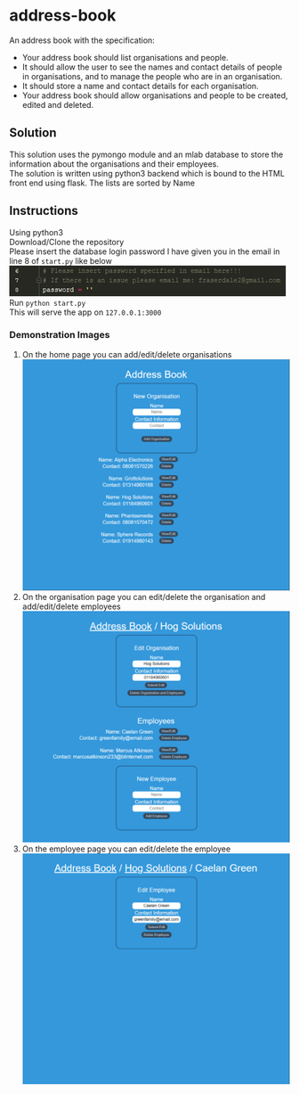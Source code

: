 # address-book
An address book with the specification:  
* Your address book should list organisations and people.  
* It should allow the user to see the names and contact details of people in organisations, and to manage the people who are in an organisation.  
* It should store a name and contact details for each organisation.  
* Your address book should allow organisations and people to be created, edited and deleted.

## Solution
This solution uses the pymongo module and an mlab database to store the information about the organisations and their employees.  
The solution is written using python3 backend which is bound to the HTML front end using flask. 
The lists are sorted by Name

## Instructions
Using python3   
Download/Clone the repository  
Please insert the database login password I have given you in the email in line 8 of `start.py` like below
![Set Password](https://github.com/fraserdale/address-book/blob/master/images/password_insert.gif "Set Password")  
Run `python start.py`  
This will serve the app on `127.0.0.1:3000`  

### Demonstration Images
1. On the home page you can add/edit/delete organisations
![Address Book Home](https://github.com/fraserdale/address-book/blob/master/images/address_book_home.PNG "Address Book Home")
2. On the organisation page you can edit/delete the organisation and add/edit/delete employees
![Organisation Page](https://github.com/fraserdale/address-book/blob/master/images/organisation_page.PNG "Organisation Page")
3. On the employee page you can edit/delete the employee
![Employee Page](https://github.com/fraserdale/address-book/blob/master/images/employee_page.PNG "Employee Page")
